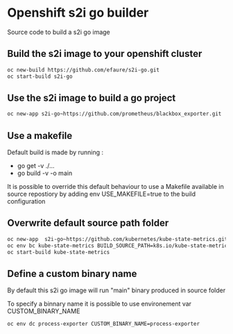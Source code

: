 # Openshift s2i go builder

Source code to build a  s2i go image

## Build the s2i image to your openshift cluster
```bash
oc new-build https://github.com/efaure/s2i-go.git
oc start-build s2i-go
```

## Use the s2i image to build a go project 
```bash
oc new-app s2i-go~https://github.com/prometheus/blackbox_exporter.git
```


## Use a makefile

Default build is made by running : 
 - go get -v ./...
 - go build -v -o main

It is possible to override this default behaviour to use a Makefile available in source repostiory by adding env USE_MAKEFILE=true to the build configuration

## Overwrite default source path folder

``` bash
oc new-app  s2i-go~https://github.com/kubernetes/kube-state-metrics.git#release-1.1
oc env bc kube-state-metrics BUILD_SOURCE_PATH=k8s.io/kube-state-metrics
oc start-build kube-state-metrics
```


## Define a custom binary name


By default this s2i go image will run "main" binary produced in source folder

To specify a binnary name it is possible to use environement var CUSTOM_BINARY_NAME
```bash
oc env dc process-exporter CUSTOM_BINARY_NAME=process-exporter
```



